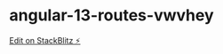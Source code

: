 # angular-13-routes-vwvhey

[Edit on StackBlitz ⚡️](https://stackblitz.com/edit/angular-13-routes-vwvhey)
